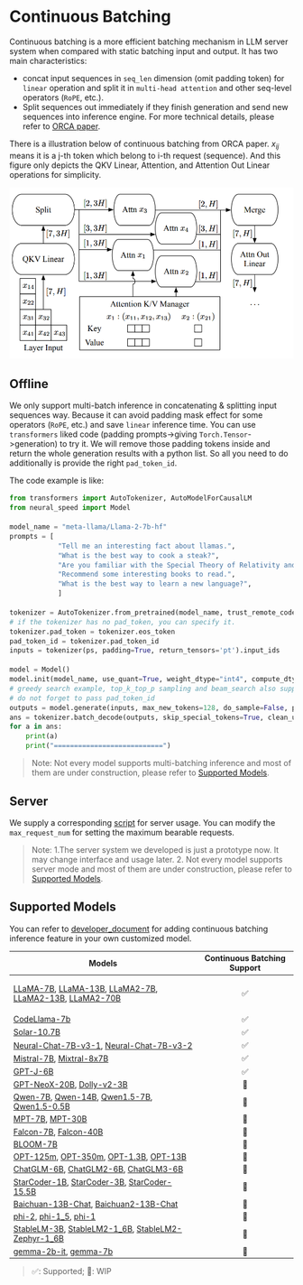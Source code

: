 Continuous Batching
=======

Continuous batching is a more efficient batching mechanism in LLM server system when compared with static batching input and output. It has two main characteristics:
- concat input sequences in `seq_len` dimension (omit padding token) for `linear` operation and split it in `multi-head attention` and other seq-level operators (`RoPE`, etc.).
- Split sequences out immediately if they finish generation and send new sequences into inference engine.
For more technical details, please refer to [ORCA paper](https://www.usenix.org/system/files/osdi22-yu.pdf).

There is a illustration below of continuous batching from ORCA paper. $x_{ij}$ means it is a j-th token which belong to i-th request (sequence). And this figure only depicts the QKV Linear, Attention, and
Attention Out Linear operations for simplicity.

![ORCA continuous batching inference](./imgs/ORCA_batching.png)

## Offline
We only support multi-batch inference in concatenating & splitting input sequences way. Because it can avoid padding mask effect for some operators (`RoPE`, etc.) and save `linear` inference time. You can use `transformers` liked code (padding prompts->giving `Torch.Tensor`->generation) to try it. We will remove those padding tokens inside and return the whole generation results with a python list. So all you need to do additionally is provide the right `pad_token_id`.

The code example is like:
```python
from transformers import AutoTokenizer, AutoModelForCausalLM
from neural_speed import Model

model_name = "meta-llama/Llama-2-7b-hf"
prompts = [
            "Tell me an interesting fact about llamas.",
            "What is the best way to cook a steak?",
            "Are you familiar with the Special Theory of Relativity and can you explain it to me?",
            "Recommend some interesting books to read.",
            "What is the best way to learn a new language?",
            ]

tokenizer = AutoTokenizer.from_pretrained(model_name, trust_remote_code=True, padding_side="left")
# if the tokenizer has no pad_token, you can specify it.
tokenizer.pad_token = tokenizer.eos_token
pad_token_id = tokenizer.pad_token_id
inputs = tokenizer(ps, padding=True, return_tensors='pt').input_ids

model = Model()
model.init(model_name, use_quant=True, weight_dtype="int4", compute_dtype="int8")
# greedy search example, top_k_top_p sampling and beam_search also supported
# do not forget to pass pad_token_id
outputs = model.generate(inputs, max_new_tokens=128, do_sample=False, pad_token=pad_token_id)
ans = tokenizer.batch_decode(outputs, skip_special_tokens=True, clean_up_tokenization_spaces=False)
for a in ans:
    print(a)
    print("===========================")
```
> Note: Not every model supports multi-batching inference and most of them are under construction, please refer to [Supported Models](#supported-models).

## Server
We supply a corresponding [script](../scripts/python_api_example_for_model_server.py) for server usage.
You can modify the `max_request_num` for setting the maximum bearable requests.

>Note: 1.The server system we developed is just a prototype now. It may change interface and usage later. 2. Not every model supports server mode and most of them are under construction, please refer to [Supported Models](#supported-models).

## Supported Models
You can refer to [developer_document](../developer_document.md#22-inference-process) for adding continuous batching inference feature in your own customized model.
<table>
  <thead>
    <tr>
      <th>Models</th>
      <th align="center">Continuous Batching Support</th>
    </tr>
  </thead>
  <tbody>
    <tr>
      <td>

[LLaMA-7B](https://huggingface.co/decapoda-research/llama-7b-hf), [LLaMA-13B](https://huggingface.co/decapoda-research/llama-13b-hf), [LLaMA2-7B](https://huggingface.co/meta-llama/Llama-2-7b-chat-hf), [LLaMA2-13B](https://huggingface.co/meta-llama/Llama-2-13b-chat-hf), [LLaMA2-70B](https://huggingface.co/meta-llama/Llama-2-70b-chat-hf)</td>
      <td align="center">✅</td>
    </tr>
    <tr>
      <td>
[CodeLlama-7b](https://huggingface.co/codellama/CodeLlama-7b-Instruct-hf)</td>
      <td align="center">✅</td>
    </tr>
    <tr>
      <td>
[Solar-10.7B](https://huggingface.co/upstage/SOLAR-10.7B-Instruct-v1.0)</td>
      <td align="center">✅</td>
    </tr>
    <tr>
      <td>
[Neural-Chat-7B-v3-1](https://huggingface.co/Intel/neural-chat-7b-v3-1), [Neural-Chat-7B-v3-2](https://huggingface.co/Intel/neural-chat-7b-v3-2)</td>
      <td align="center">✅</td>
    </tr>
    <tr>
      <td>
[Mistral-7B](https://huggingface.co/mistralai/Mistral-7B-v0.1), [Mixtral-8x7B](https://huggingface.co/mistralai/Mixtral-8x7B-Instruct-v0.1)</td>
      <td align="center">✅</td>
    </tr>
    <tr>
      <td>
[GPT-J-6B](https://huggingface.co/EleutherAI/gpt-j-6b)</td>
      <td align="center">✅</td>
    </tr>
    <tr>
      <td>
[GPT-NeoX-20B](https://huggingface.co/EleutherAI/gpt-neox-20b), [Dolly-v2-3B](https://huggingface.co/databricks/dolly-v2-3b)</td>
      <td align="center">🚧</td>
    </tr>
    <tr>
      <td>
[Qwen-7B](https://huggingface.co/Qwen/Qwen-7B-Chat), [Qwen-14B](https://huggingface.co/Qwen/Qwen-14B-Chat), [Qwen1.5-7B](https://huggingface.co/Qwen/Qwen1.5-7B-Chat"), [Qwen1.5-0.5B](https://huggingface.co/Qwen/Qwen1.5-0.5B)</td>
      <td align="center">🚧</td>
    </tr>
    <tr>
      <td>
[MPT-7B](https://huggingface.co/mosaicml/mpt-7b), [MPT-30B](https://huggingface.co/mosaicml/mpt-30b)</td>
      <td align="center">🚧</td>
    </tr>
    <tr>
      <td>
[Falcon-7B](https://huggingface.co/tiiuae/falcon-7b), [Falcon-40B](https://huggingface.co/tiiuae/falcon-40b)</td>
      <td align="center">🚧</td>
    </tr>
    <tr>
      <td>
[BLOOM-7B](https://huggingface.co/bigscience/bloomz-7b1)</td>
      <td align="center">🚧</td>
    </tr>
    <tr>
      <td>
[OPT-125m](https://huggingface.co/facebook/opt-125m), [OPT-350m](https://huggingface.co/facebook/opt-350m), [OPT-1.3B](https://huggingface.co/facebook/opt-1.3b), [OPT-13B](https://huggingface.co/facebook/opt-13b)</td>
      <td align="center">🚧</td>
    </tr>
    <tr>
      <td>
[ChatGLM-6B](https://huggingface.co/THUDM/chatglm-6b), [ChatGLM2-6B](https://huggingface.co/THUDM/chatglm2-6b), [ChatGLM3-6B](https://huggingface.co/THUDM/chatglm3-6b)</td>
      <td align="center">🚧</td>
    </tr>
    <tr>
      <td>
[StarCoder-1B](https://huggingface.co/bigcode/starcoderbase-1b), [StarCoder-3B](https://huggingface.co/bigcode/starcoderbase-3b), [StarCoder-15.5B](https://huggingface.co/bigcode/starcoder)</td>
      <td align="center">🚧</td>
    </tr>
    <tr>
      <td>
[Baichuan-13B-Chat](https://huggingface.co/baichuan-inc/Baichuan-13B-Chat), [Baichuan2-13B-Chat](https://huggingface.co/baichuan-inc/Baichuan2-13B-Chat)</td>
      <td align="center">🚧</td>
    </tr>
    <tr>
      <td>
[phi-2](https://huggingface.co/microsoft/phi-2), [phi-1_5](https://huggingface.co/microsoft/phi-1_5), [phi-1](https://huggingface.co/microsoft/phi-1)</td>
      <td align="center">🚧</td>
    </tr>
    <tr>
      <td>
[StableLM-3B](https://huggingface.co/stabilityai/stablelm-3b-4e1t), [StableLM2-1_6B](https://huggingface.co/stabilityai/stablelm-2-1_6b), [StableLM2-Zephyr-1_6B](https://huggingface.co/stabilityai/stablelm-2-zephyr-1_6b)</td>
      <td align="center">🚧</td>
    </tr>
    <tr>
      <td>
[gemma-2b-it](https://huggingface.co/google/gemma-2b-it), [gemma-7b](https://huggingface.co/google/gemma-7b)</td>
      <td align="center">🚧</td>
    </tr>
  </tbody>
</table>

> ✅: Supported; 🚧: WIP

